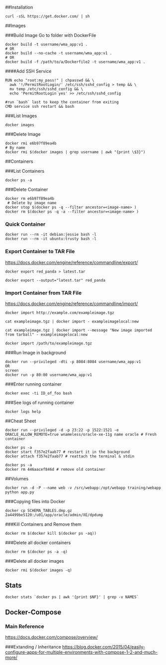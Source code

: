 

##Installation
```
curl -sSL https://get.docker.com/ | sh
```

##Images

###Build Image
Go to folder with DockerFile
```
docker build -t username/wma_app:v1 .
# OR
docker build --no-cache -t username/wma_app:v1 .
# OR
docker build -f /path/to/a/Dockerfile2 -t username/wma_app:v1 .
```

####Add SSH Service
```
RUN echo "root:my_pass!" | chpasswd && \
  awk '!/PermitRootLogin/' /etc/ssh/sshd_config > temp && \
  mv temp /etc/ssh/sshd_config && \
  echo 'PermitRootLogin yes' >> /etc/ssh/sshd_config

#run `bash` last to keep the container from exiting
CMD service ssh restart && bash
```

###List Images
```
docker images
```

###Delete Image
```
docker rmi e6b97f89ea4b
# By name
docker rmi $(docker images | grep username | awk "{print \$3}")
```
##Containers

###List Containers
```
docker ps -a
```

###Delete Container
```
docker rm e6b97f89ea4b
 # Delete by image name
docker stop $(docker ps -q --filter ancestor=<image-name> )
docker rm $(docker ps -q -a --filter ancestor=<image-name> )
```

### Quick Container
```
docker run --rm -it debian:jessie bash -l
docker run --rm -it ubuntu:trusty bash -l
```

### Export Container to TAR File
<https://docs.docker.com/engine/reference/commandline/export/>
```
docker export red_panda > latest.tar

docker export --output="latest.tar" red_panda
```

### Import Container from TAR File
<https://docs.docker.com/engine/reference/commandline/import/>
```
docker import http://example.com/exampleimage.tgz

cat exampleimage.tgz | docker import - exampleimagelocal:new

cat exampleimage.tgz | docker import --message "New image imported from tarball" - exampleimagelocal:new

docker import /path/to/exampleimage.tgz
```

###Run Image in background
```
docker run --privileged -dti -p 8084:8084 username/wma_app:v1
OR
screen
docker run -p 80:80 username/wma_app:v1
```

###Enter running container
```
docker exec -ti ID_of_foo bash
```

###See logs of running container
```
docker logs help
```


##Cheat Sheet


```
docker run --privileged -d -p 23:22 -p 1522:1521 -e ORACLE_ALLOW_REMOTE=true wnameless/oracle-xe-11g name oracle # Fresh container
```
```
docker ps -a
docker start f357e2faab77 # restart it in the background
docker attach f357e2faab77 # reattach the terminal & stdin
```
```
docker ps -a
docker rm 446aacef846d # remove old container
```

##Volumes
```
docker run -d -P --name web -v /src/webapp:/opt/webapp training/webapp python app.py
```

###Copying files into Docker
```
docker cp SCHEMA_TABLES.dmp.gz 2a4499be5120:/u01/app/oracle/admin/XE/dpdump
```

###Kill Containers and Remove them
```
docker rm $(docker kill $(docker ps -aq))
```

###Delete all docker containers
```
docker rm $(docker ps -a -q)
```
###Delete all docker images
```
docker rmi $(docker images -q)
```

## Stats
```
docker stats `docker ps | awk '{print $NF}' | grep -v NAMES`
```

## Docker-Compose

### Main Reference
<https://docs.docker.com/compose/overview/>

###Extanding / Inheritance
<https://blog.docker.com/2015/04/easily-configure-apps-for-multiple-environments-with-compose-1-2-and-much-more/>